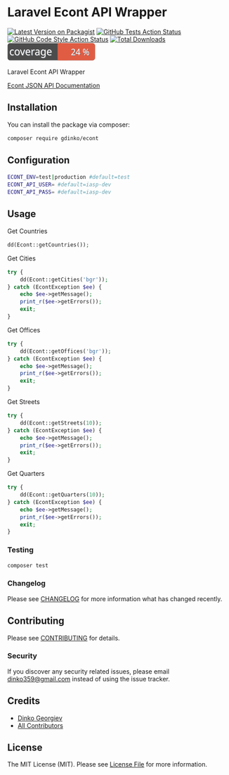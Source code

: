 # Laravel Econt API Wrapper

[![Latest Version on Packagist](https://img.shields.io/packagist/v/gdinko/econt.svg?style=flat-square)](https://packagist.org/packages/gdinko/econt)
[![GitHub Tests Action Status](https://img.shields.io/github/workflow/status/gdinko/econt/run-tests?label=tests)](https://github.com/gdinko/econt/actions?query=workflow%3Arun-tests+branch%3Amaster)
[![GitHub Code Style Action Status](https://img.shields.io/github/workflow/status/gdinko/econt/Check%20&%20fix%20styling?label=code%20style)](https://github.com/gdinko/econt/actions?query=workflow%3A"Check+%26+fix+styling"+branch%3Amaster)
[![Total Downloads](https://img.shields.io/packagist/dt/gdinko/econt.svg?style=flat-square)](https://packagist.org/packages/gdinko/econt)
[![Test Coverage](https://raw.githubusercontent.com/gdinko/econt/master/badge-coverage.svg)](https://packagist.org/packages/gdinko/econt)


Laravel Econt API Wrapper

[Econt JSON API Documentation](http://ee.econt.com/services/)

## Installation

You can install the package via composer:

```bash
composer require gdinko/econt
```

## Configuration

```bash
ECONT_ENV=test|production #default=test
ECONT_API_USER= #default=iasp-dev
ECONT_API_PASS= #default=iasp-dev
```

## Usage

Get Countries
```php
dd(Econt::getCountries());
```

Get Cities
```php
try {
    dd(Econt::getCities('bgr'));
} catch (EcontException $ee) {
    echo $ee->getMessage();
    print_r($ee->getErrors());
    exit;
}
```

Get Offices
```php
try {
    dd(Econt::getOffices('bgr'));
} catch (EcontException $ee) {
    echo $ee->getMessage();
    print_r($ee->getErrors());
    exit;
}
```

Get Streets
```php
try {
    dd(Econt::getStreets(10));
} catch (EcontException $ee) {
    echo $ee->getMessage();
    print_r($ee->getErrors());
    exit;
}
```

Get Quarters
```php
try {
    dd(Econt::getQuarters(10));
} catch (EcontException $ee) {
    echo $ee->getMessage();
    print_r($ee->getErrors());
    exit;
}
```

### Testing

```bash
composer test
```

### Changelog

Please see [CHANGELOG](CHANGELOG.md) for more information what has changed recently.

## Contributing

Please see [CONTRIBUTING](CONTRIBUTING.md) for details.

### Security

If you discover any security related issues, please email dinko359@gmail.com instead of using the issue tracker.

## Credits

-   [Dinko Georgiev](https://github.com/gdinko)
-   [All Contributors](../../contributors)

## License

The MIT License (MIT). Please see [License File](LICENSE.md) for more information.